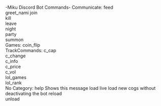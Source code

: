 -Miku Discord Bot Commands-
Communicate:
  feed       
  greet_nami 
  join       
  kill       
  leave      
  night      
  party      
  summon     
Games:
  coin_flip  
TrackCommands:
  c_cap      
  c_change   
  c_info     
  c_price    
  c_vol      
  lol_games  
  lol_rank   
​No Category:
  help       Shows this message
  load       live load new cogs without deactivating the bot
  reload     
  unload
